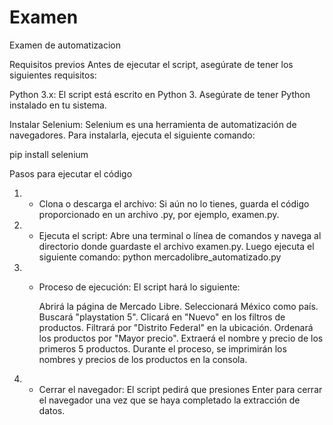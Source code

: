 # Examen
Examen de automatizacion

Requisitos previos
Antes de ejecutar el script, asegúrate de tener los siguientes requisitos:

Python 3.x: El script está escrito en Python 3. Asegúrate de tener Python instalado en tu sistema.

Instalar Selenium: Selenium es una herramienta de automatización de navegadores. Para instalarla, ejecuta el siguiente comando:

  pip install selenium

Pasos para ejecutar el código

1. - Clona o descarga el archivo: Si aún no lo tienes, guarda el código proporcionado en un archivo .py, por ejemplo, examen.py.
2. - Ejecuta el script: Abre una terminal o línea de comandos y navega al directorio donde guardaste el archivo examen.py. Luego ejecuta el siguiente comando:
  python mercadolibre_automatizado.py
3. - Proceso de ejecución: El script hará lo siguiente:

        Abrirá la página de Mercado Libre.
        Seleccionará México como país.
        Buscará "playstation 5".
        Clicará en "Nuevo" en los filtros de productos.
        Filtrará por "Distrito Federal" en la ubicación.
        Ordenará los productos por "Mayor precio".
        Extraerá el nombre y precio de los primeros 5 productos.
        Durante el proceso, se imprimirán los nombres y precios de los productos en la consola.

4. - Cerrar el navegador: El script pedirá que presiones Enter para cerrar el navegador una vez que se haya completado la extracción de datos.
